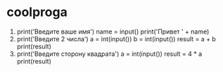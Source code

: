 # coolproga

1) print('Введите ваше имя')
name = input()
print('Привет ' + name)
2) print('Введите 2 числа')
a = int(input())
b = int(input())
result = a + b 
print(result)
3) print('Введите сторону квадрата')
a = int(input())
result = 4 * a 
print(result)
